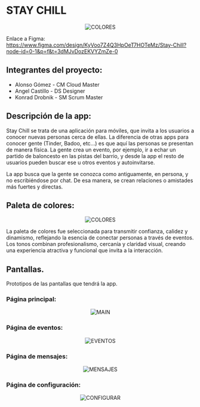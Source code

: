 # STAY CHILL
<p align="center">
  <img src="imagenes/logoStayChill.svg" alt="COLORES" />
</p>

Enlace a Figma: https://www.figma.com/design/KyVoo7Z4Q3HpOeT7HOTeMz/Stay-Chill?node-id=0-1&p=f&t=3dMJvDozEKVYZmZe-0

## Integrantes del proyecto:

- Alonso Gómez - CM Cloud Master
- Angel Castillo - DS Designer
- Konrad Drobnik - SM Scrum Master

## Descripción de la app:

Stay Chill se trata de una aplicación para móviles, que invita a los usuarios a conocer nuevas personas cerca de ellas.
La diferencia de otras apps para conocer gente (Tinder, Badoo, etc...) es que aquí las personas se presentan de manera física. La gente crea un evento, por ejemplo, ir a echar un partido de baloncesto en las pistas del barrio, y desde la app el resto de usuarios pueden buscar ese u otros eventos y autoinvitarse.

La app busca que la gente se conozca como antiguamente, en persona, y no escribiéndose por chat. De esa manera, se crean relaciones o amistades más fuertes y directas.

## Paleta de colores:

<p align="center">
  <img src="imagenes/Paleta_StayChill.jpg" alt="COLORES" />
</p>

La paleta de colores fue seleccionada para transmitir confianza, calidez y dinamismo, reflejando la esencia de conectar personas a través de eventos. Los tonos combinan profesionalismo, cercanía y claridad visual, creando una experiencia atractiva y funcional que invita a la interacción.

## Pantallas.

Prototipos de las pantallas que tendrá la app.

### Página principal:

<p align="center">
  <img src="imagenes/main.jpg" alt="MAIN" />
</p>

### Página de eventos:

<p align="center">
  <img src="imagenes/eventos.jpg" alt="EVENTOS" />
</p>

### Página de mensajes:

<p align="center">
  <img src="imagenes/mensajes.jpg" alt="MENSAJES" />
</p>

### Página de configuración:

<p align="center">
  <img src="imagenes/configuracion.jpg" alt="CONFIGURAR" />
</p>
